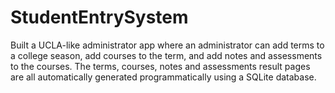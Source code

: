 # StudentEntrySystem

Built a UCLA-like administrator app where an administrator can add terms to a college season, add courses to the term, and add notes and assessments to the courses. The terms, courses, notes and assessments result pages are all automatically generated programmatically using a SQLite database.

